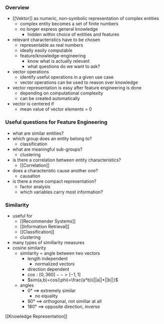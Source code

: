 ### Overview
+ [[Vektor]] as numeric, non-symbolic representation of complex entities
	+ complex entity becomes a set of finite numbers
	+ no longer express general knowledge
		+ hidden within choice of entities and features
+ relevant characteristics have to be chosen
	+ representable as real numbers
	+ ideally easily computable
	+ feature/knowledge-engineering
		+ know what is actually relevant
		+ what questions do we want to ask?
+ vector operations
	+ identify useful operations in a given use case
	+ vector operations can be used to reason over knowledge
+ vector representation is easy after feature engineering is done
	+ depending on computational complexity
	+ can be created automatically
+ vector is centered if
	+ mean value of vector elements = 0

### Useful questions for Feature Engineering
+ what are similar entities?
+ which group does an entity belong to?
	+ classification
+ what are meaningful sub-groups?
	+ clustering
+ is there a correlation between entity characteristics?
	+ [[Correlation]]
+ does a characteristic cause another one?
	+ causation
+ is there a more compact representation?
	+ factor analysis
	+ which variables carry most information?

### Similarity
+ useful for
	+ [[Recommender Systems]]
	+ [[Information Retrieval]]
	+ [[Classification]]
	+ clustering
+ many types of simillarity measures
+ cosine similarity
	+ similarity = angle between two vectors
		+ length independent
			+ normalized vectors
		+ direction dependent
		+ $cos: [0,360]-->[-1,1]$
		+ $sim(a,b)=cos(\phi)=\frac{a*b}{||a||*||b||}$
	+ angles
		+ 0° ==> extremely similar
			+ no equality
		+ 90° ==> orthogonal, not similiar at all
		+ 180° ==> opposite direction, inverse

[[Knowledge Representation]]

		